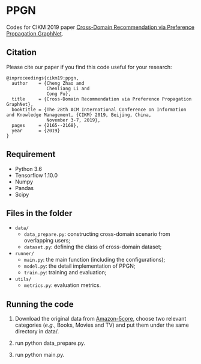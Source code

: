 
# PPGN

Codes for CIKM 2019 paper [Cross-Domain Recommendation via Preference Propagation GraphNet](https://doi.org/10.1145/3357384.3358166).

## Citation

Please cite our paper if you find this code useful for your research:

```
@inproceedings{cikm19:ppgn,
  author    = {Cheng Zhao and
               Chenliang Li and
               Cong Fu},
  title     = {Cross-Domain Recommendation via Preference Propagation GraphNet},
  booktitle = {The 28th ACM International Conference on Information and Knowledge Management, {CIKM} 2019, Beijing, China,
               November 3-7, 2019},
  pages     = {2165--2168},
  year      = {2019}
}
```

## Requirement
* Python 3.6
* Tensorflow 1.10.0
* Numpy
* Pandas
* Scipy


## Files in the folder
- `data/`
  - `data_prepare.py`: constructing cross-domain scenario from overlapping users;
  - `dataset.py`: defining the class of cross-domain dataset;
- `runner/`
  - `main.py`: the main function (including the configurations);
  - `model.py`: the detail implementation of PPGN;
  - `train.py`: training and evaluation;
- `utils/`
  - `metrics.py`: evaluation metrics.


## Running the code
1. Download the original data from [Amazon-5core](http://jmcauley.ucsd.edu/data/amazon/index.html), 
choose two relevant categories (*e.g.*, Books, Movies and TV) and put them under the same directory in data/.

2. run python data_prepare.py.

3. run python main.py.
